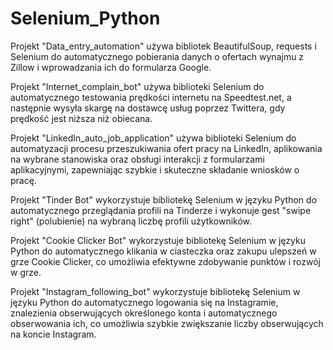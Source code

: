 # Selenium_Python

Projekt "Data_entry_automation" używa bibliotek BeautifulSoup, requests i Selenium do automatycznego pobierania danych o ofertach wynajmu z Zillow i wprowadzania ich do formularza Google.


Projekt "Internet_complain_bot" używa biblioteki Selenium do automatycznego testowania prędkości internetu na Speedtest.net, a następnie wysyła skargę na dostawcę usług poprzez Twittera, gdy prędkość jest niższa niż obiecana.


Projekt "LinkedIn_auto_job_application" używa biblioteki Selenium do automatyzacji procesu przeszukiwania ofert pracy na LinkedIn, aplikowania na wybrane stanowiska oraz obsługi interakcji z formularzami aplikacyjnymi, zapewniając szybkie i skuteczne składanie wniosków o pracę.


Projekt "Tinder Bot" wykorzystuje bibliotekę Selenium w języku Python do automatycznego przeglądania profili na Tinderze i wykonuje gest "swipe right" (polubienie) na wybraną liczbę profili użytkowników.


Projekt "Cookie Clicker Bot" wykorzystuje bibliotekę Selenium w języku Python do automatycznego klikania w ciasteczka oraz zakupu ulepszeń w grze Cookie Clicker, co umożliwia efektywne zdobywanie punktów i rozwój w grze.


Projekt "Instagram_following_bot" wykorzystuje bibliotekę Selenium w języku Python do automatycznego logowania się na Instagramie, znalezienia obserwujących określonego konta i automatycznego obserwowania ich, co umożliwia szybkie zwiększanie liczby obserwujących na koncie Instagram.
